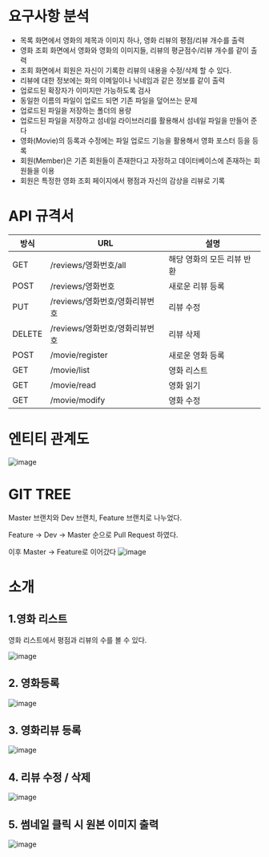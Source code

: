 # 요구사항 분석

- 목록 화면에서 영화의 제목과 이미지 하나, 영화 리뷰의 평점/리뷰 개수를 출력
- 영화 조회 화면에서 영화와 영화의 이미지들, 리뷰의 평균점수/리뷰 개수를 같이 출력
- 조회 화면에서 회원은 자신이 기록한 리뷰의 내용을 수정/삭제 할 수 있다.
- 리뷰에 대한 정보에는 화의 이메일이나 닉네임과 같은 정보를 같이 출력
- 업로드된 확장자가 이미지만 가능하도록 검사
- 동일한 이름의 파일이 업로드 되면 기존 파일을 덮어쓰는 문제
- 업로드된 파일을 저장하는 폴더의 용량
- 업로드된 파일을 저장하고 섬네일 라이브러리를 활용해서 섬네일 파일을 만들어 준다
- 영화(Movie)의 등록과 수정에는 파일 업로드 기능을 활용해서 영화 포스터 등을 등록
- 회원(Member)은 기존 회원들이 존재한다고 자정하고 데이터베이스에 존재하는 회원들을 이용
- 회원은 특정한 영화 조회 페이지에서 평점과 자신의 감상을 리뷰로 기록

# API 규격서

| 방식 | URL | 설명 |
| --- | --- | --- |
| GET | /reviews/영화번호/all | 해당 영화의 모든 리뷰 반환 |
| POST | /reviews/영화번호 | 새로운 리뷰 등록 |
| PUT | /reviews/영화번호/영화리뷰번호 | 리뷰 수정 |
| DELETE | /reviews/영화번호/영화리뷰번호 | 리뷰 삭제 |
| POST | /movie/register | 새로운 영화 등록 |
| GET | /movie/list | 영화 리스트 |
| GET | /movie/read | 영화 읽기 |
| GET | /movie/modify | 영화 수정 |

# 엔티티 관계도
![image](https://user-images.githubusercontent.com/109207727/183556299-6eb7e884-0e54-4021-933a-82fadfb4bc04.png)

# GIT TREE
Master 브랜치와 Dev 브랜치, Feature 브랜치로 나누었다.

Feature -> Dev -> Master 순으로 Pull Request 하였다. 

이후 Master → Feature로 이어갔다
![image](https://user-images.githubusercontent.com/109207727/183556011-f33199ea-4ec9-4b8a-b525-c39a5bd4d690.png)

# 소개

## 1.영화 리스트
영화 리스트에서 평점과 리뷰의 수를 볼 수 있다. 

![image](https://user-images.githubusercontent.com/109207727/183557902-c9cc687f-fcea-432e-ace8-105f0422e6be.png)

## 2. 영화등록
![image](https://user-images.githubusercontent.com/109207727/183556551-837a6f24-fa84-43d4-a5ee-0ce9caddedbc.png)

## 3. 영화리뷰 등록
![image](https://user-images.githubusercontent.com/109207727/183556656-e78f57e4-c4ae-4489-85a9-0a82579c2e16.png)


## 4. 리뷰 수정 / 삭제
![image](https://user-images.githubusercontent.com/109207727/183556729-bffee153-a45e-47cb-b65c-8eedccd3a6d7.png)

## 5. 썸네일 클릭 시 원본 이미지 출력
![image](https://user-images.githubusercontent.com/109207727/183557330-2a86a905-1676-4df7-87ee-2fcc8d6f9f33.png)
